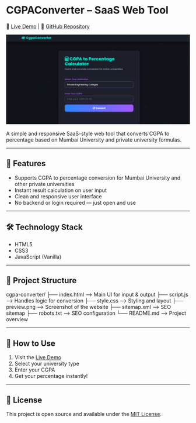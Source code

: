 # CGPAConverter – SaaS Web Tool  
🔗 [Live Demo](https://sachinbhanu7.github.io/CgpaConverter/) | 📁 [GitHub Repository](https://github.com/sachinbhanu7/CgpaConverter)

![Preview](Preview.png)

A simple and responsive SaaS-style web tool that converts CGPA to percentage based on Mumbai University and private university formulas.

---

## 🚀 Features

- Supports CGPA to percentage conversion for Mumbai University and other private universities  
- Instant result calculation on user input  
- Clean and responsive user interface  
- No backend or login required — just open and use

---

## 🛠️ Technology Stack

- HTML5  
- CSS3  
- JavaScript (Vanilla)

---

## 📁 Project Structure

cgpa-converter/
├── index.html ⟶ Main UI for input & output
├── script.js ⟶ Handles logic for conversion
├── style.css ⟶ Styling and layout
├── preview.png ⟶ Screenshot of the website
├── sitemap.xml ⟶ SEO sitemap
├── robots.txt ⟶ SEO configuration
└── README.md ⟶ Project overview

---

## 🧠 How to Use

1. Visit the [Live Demo](https://sachinbhanu7.github.io/CgpaConverter/)  
2. Select your university type  
3. Enter your CGPA  
4. Get your percentage instantly!

---

## 📜 License

This project is open source and available under the [MIT License](LICENSE).

